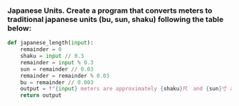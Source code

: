 ### Japanese Units. Create a program that converts meters to traditional japanese units (bu, sun, shaku) following the table below: 

```.py
def japanese_length(input):
    remainder = 0
    shaku = input // 0.3
    remainder = input % 0.3
    sun = remainder // 0.03
    remainder = remainder % 0.03
    bu = remainder // 0.003
    output = f"{input} meters are approximately {shaku}尺　and {sun}寸 and {bu}分"
    return output
```
